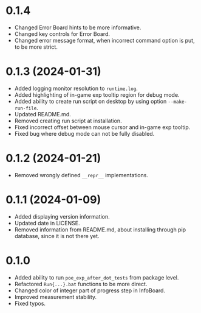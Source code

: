 # 0.1.4
* Changed Error Board hints to be more informative.
* Changed key controls for Error Board.
* Changed error message format, when incorrect command option is put, to be more strict.
# 0.1.3 (2024-01-31)
* Added logging monitor resolution to `runtime.log`.
* Added highlighting of in-game exp tooltip region for debug mode.
* Added ability to create run script on desktop by using option `--make-run-file`.
* Updated README.md.
* Removed creating run script at installation.
* Fixed incorrect offset between mouse cursor and in-game exp tooltip.
* Fixed bug where debug mode can not be fully disabled.
# 0.1.2 (2024-01-21)
* Removed wrongly defined `__repr__` implementations.
# 0.1.1 (2024-01-09)
* Added displaying version information.
* Updated date in LICENSE.
* Removed information from README.md, about installing through pip database, since it is not there yet.
# 0.1.0
* Added ability to run `poe_exp_after_dot_tests` from package level.
* Refactored `Run{...}.bat` functions to be more direct.
* Changed color of integer part of progress step in InfoBoard.
* Improved measurement stability.
* Fixed typos.
